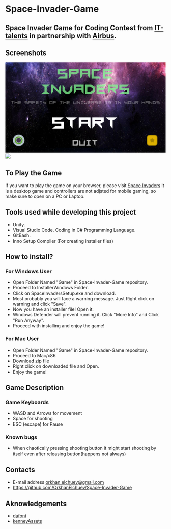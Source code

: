 # Space-Invader-Game
## Space Invader Game for Coding Contest from [IT-talents](https://www.it-talents.de/) in partnership with [Airbus](https://www.airbus.com/).
## Screenshots
![](Images/MainMenu.png)
![](Images/GamePlay.png)
## To Play the Game 
If you want to play the game on your browser, please visit [Space Invaders](https://orkhan.itch.io/space-invaders)
It is a desktop game and controllers are not adjsted for mobile gaming, so make sure to open on a PC or Laptop.
## Tools used while developing this project
- Unity.
- Visual Studio Code. Coding in C# Programming Language.
- GitBash.
- Inno Setup Compiler (For creating installer files)
## How to install?
### For Windows User
- Open Folder Named "Game" in Space-Invader-Game repository.
- Proceed to InstallerWindows Folder.
- Click on SpaceInvadersSetup.exe and download.
- Most probably you will face a warning message. Just Right click on warning and click "Save".
- Now you have an installer file! Open it.
- Windows Defender will prevent running it. Click "More Info" and Click "Run Anyway".
- Proceed with installing and enjoy the game!
### For Mac User
- Open Folder Named "Game" in Space-Invader-Game repository.
- Proceed to Mac/x86 
- Download zip file
- Right click on downloaded file and Open.
- Enjoy the game!
## Game Description
### Game Keyboards
- WASD and Arrows for movement
- Space for shooting
- ESC (escape) for Pause
### Known bugs
- When chaotically pressing shooting button it might start shooting by itself even after releasing button(happens not always)
## Contacts 
- E-mail address orkhan.elchuev@gmail.com
- https://github.com/OrkhanElchuev/Space-Invader-Game
## Aknowledgements
- [dafont](https://www.dafont.com/de/)
- [kenneyAssets](https://www.kenney.nl/assets?s=space+shooter)

